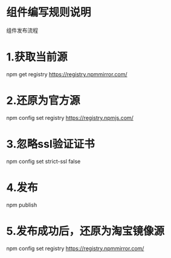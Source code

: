 # 组件编写规则说明

组件发布流程

# 1.获取当前源

npm get registry https://registry.npmmirror.com/

# 2.还原为官方源

npm config set registry https://registry.npmjs.com/

# 3.忽略ssl验证证书

npm config set strict-ssl false

# 4.发布

npm publish

# 5.发布成功后，还原为淘宝镜像源

npm config set registry https://registry.npmmirror.com/
